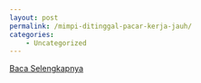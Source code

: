```yaml
---
layout: post
permalink: /mimpi-ditinggal-pacar-kerja-jauh/
categories:
    - Uncategorized
---
```


[Baca Selengkapnya](/10)